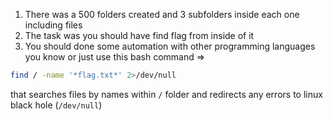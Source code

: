 1. There was a 500 folders created and 3 subfolders inside each one including files
2. The task was you should have find flag from inside of it
3. You should done some automation with other programming languages you know or just use this bash command =>
```sh
find / -name '*flag.txt*' 2>/dev/null
```
that searches files by names  within `/` folder and redirects any errors to linux black hole (`/dev/null`) 

